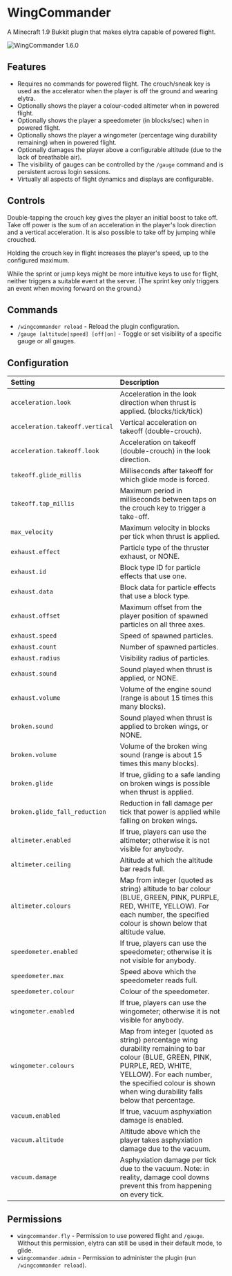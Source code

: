 WingCommander
=============
A Minecraft 1.9 Bukkit plugin that makes elytra capable of powered flight.

![WingCommander 1.6.0](https://raw.github.com/totemo/WingCommander/master/images/screenshot.png)


Features
--------

 * Requires no commands for powered flight.  The crouch/sneak key is used
   as the accelerator when the player is off the ground and wearing elytra.
 * Optionally shows the player a colour-coded altimeter when in powered flight.
 * Optionally shows the player a speedometer (in blocks/sec) when in powered flight.
 * Optionally shows the player a wingometer (percentage wing durability remaining)
   when in powered flight.
 * Optionally damages the player above a configurable altitude (due to the lack
   of breathable air).
 * The visibility of gauges can be controlled by the `/gauge` command and is
   persistent across login sessions.
 * Virtually all aspects of flight dynamics and displays are configurable.


Controls
--------
Double-tapping the crouch key gives the player an initial boost to take off.
Take off power is the sum of an acceleration in the player's look direction and
a vertical acceleration.  It is also possible to take off by jumping while
crouched.

Holding the crouch key in flight increases the player's speed, up to the
configured maximum.

While the sprint or jump keys might be more intuitive keys to use for flight,
neither triggers a suitable event at the server.  (The sprint key only triggers
an event when moving forward on the ground.)


Commands
--------

 * `/wingcommander reload` - Reload the plugin configuration.
 * `/gauge [altitude|speed] [off|on]` - Toggle or set visibility of a specific gauge or all gauges.


Configuration
-------------

| Setting | Description |
| :--- | :--- |
| `acceleration.look` | Acceleration in the look direction when thrust is applied. (blocks/tick/tick) |
| `acceleration.takeoff.vertical` | Vertical acceleration on takeoff (double-crouch). |
| `acceleration.takeoff.look` | Acceleration on takeoff (double-crouch) in the look direction. |
| `takeoff.glide_millis` | Milliseconds after takeoff for which glide mode is forced. |
| `takeoff.tap_millis` | Maximum period in milliseconds between taps on the crouch key to trigger a take-off. |
| `max_velocity` | Maximum velocity in blocks per tick when thrust is applied. |
| `exhaust.effect` | Particle type of the thruster exhaust, or NONE. |
| `exhaust.id` | Block type ID for particle effects that use one. |
| `exhaust.data` | Block data for particle effects that use a block type. |
| `exhaust.offset` | Maximum offset from the player position of spawned particles on all three axes. |
| `exhaust.speed` | Speed of spawned particles. |
| `exhaust.count` | Number of spawned particles. |
| `exhaust.radius` | Visibility radius of particles. |
| `exhaust.sound` | Sound played when thrust is applied, or NONE. |
| `exhaust.volume` | Volume of the engine sound (range is about 15 times this many blocks). |
| `broken.sound` | Sound played when thrust is applied to broken wings, or NONE. |
| `broken.volume` | Volume of the broken wing sound (range is about 15 times this many blocks). |
| `broken.glide` | If true, gliding to a safe landing on broken wings is possible when thrust is applied. |
| `broken.glide_fall_reduction` | Reduction in fall damage per tick that power is applied while falling on broken wings. |
| `altimeter.enabled` |  If true, players can use the altimeter; otherwise it is not visible for anybody. |
| `altimeter.ceiling` | Altitude at which the altitude bar reads full. |
| `altimeter.colours` | Map from integer (quoted as string) altitude to bar colour (BLUE, GREEN, PINK, PURPLE, RED, WHITE, YELLOW). For each number, the specified colour is shown below that altitude value. |
| `speedometer.enabled` | If true, players can use the speedometer; otherwise it is not visible for anybody. |
| `speedometer.max` | Speed above which the speedometer reads full. |
| `speedometer.colour` | Colour of the speedometer. |
| `wingometer.enabled` |  If true, players can use the wingometer; otherwise it is not visible for anybody. |
| `wingometer.colours` | Map from integer (quoted as string) percentage wing durability remaining to bar colour (BLUE, GREEN, PINK, PURPLE, RED, WHITE, YELLOW). For each number, the specified colour is shown when wing durability falls below that percentage. |
| `vacuum.enabled`	| If true, vacuum asphyxiation damage is enabled. |
| `vacuum.altitude` | Altitude above which the player takes asphyxiation damage due to the vacuum. |
| `vacuum.damage` | Asphyxiation damage per tick due to the vacuum. Note: in reality, damage cool downs prevent this from happening on every tick. |


Permissions
-----------

 * `wingcommander.fly` - Permission to use powered flight and `/gauge`.
   Without this permission, elytra can still be used in their default mode, to glide.
 * `wingcommander.admin` - Permission to administer the plugin (run `/wingcommander reload`).
